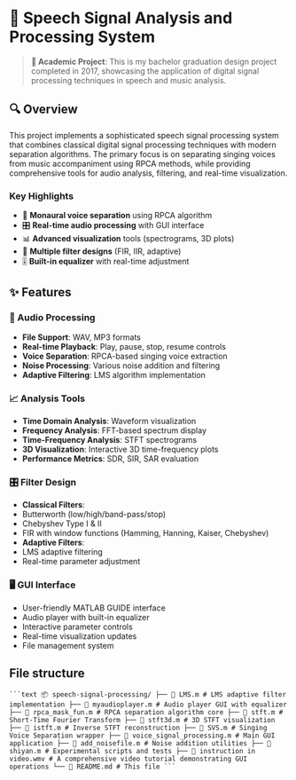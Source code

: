 # 🎵 Speech Signal Analysis and Processing System

> **📖 Academic Project**: This is my bachelor graduation design project completed in 2017, showcasing the application of digital signal processing techniques in speech and music analysis.

## 🔍 Overview

This project implements a sophisticated speech signal processing system that combines classical digital signal processing techniques with modern separation algorithms. The primary focus is on separating singing voices from music accompaniment using RPCA methods, while providing comprehensive tools for audio analysis, filtering, and real-time visualization.

### Key Highlights
- 🎤 **Monaural voice separation** using RPCA algorithm
- 🎛️ **Real-time audio processing** with GUI interface
- 📊 **Advanced visualization** tools (spectrograms, 3D plots)
- 🔧 **Multiple filter designs** (FIR, IIR, adaptive)
- 🎚️ **Built-in equalizer** with real-time adjustment

## ✨ Features

### 🎵 Audio Processing
- **File Support**: WAV, MP3 formats
- **Real-time Playback**: Play, pause, stop, resume controls
- **Voice Separation**: RPCA-based singing voice extraction
- **Noise Processing**: Various noise addition and filtering
- **Adaptive Filtering**: LMS algorithm implementation

### 📈 Analysis Tools
- **Time Domain Analysis**: Waveform visualization
- **Frequency Analysis**: FFT-based spectrum display
- **Time-Frequency Analysis**: STFT spectrograms
- **3D Visualization**: Interactive 3D time-frequency plots
- **Performance Metrics**: SDR, SIR, SAR evaluation

### 🎛️ Filter Design
- **Classical Filters**:
 - Butterworth (low/high/band-pass/stop)
 - Chebyshev Type I & II
 - FIR with window functions (Hamming, Hanning, Kaiser, Chebyshev)
- **Adaptive Filters**:
 - LMS adaptive filtering
 - Real-time parameter adjustment

### 🖥️ GUI Interface
- User-friendly MATLAB GUIDE interface
- Audio player with built-in equalizer
- Interactive parameter controls
- Real-time visualization updates
- File management system

##  File structure



<pre><code>```text 📦 speech-signal-processing/ ├── 📄 LMS.m # LMS adaptive filter implementation ├── 📄 myaudioplayer.m # Audio player GUI with equalizer ├── 📄 rpca_mask_fun.m # RPCA separation algorithm core ├── 📄 stft.m # Short-Time Fourier Transform ├── 📄 stft3d.m # 3D STFT visualization ├── 📄 istft.m # Inverse STFT reconstruction ├── 📄 SVS.m # Singing Voice Separation wrapper ├── 📄 voice_signal_processing.m # Main GUI application ├── 📄 add_noisefile.m # Noise addition utilities ├── 📄 shiyan.m # Experimental scripts and tests ├── 🎥 instruction in video.wmv # A comprehensive video tutorial demonstrating GUI operations └── 📄 README.md # This file ``` </code></pre>
